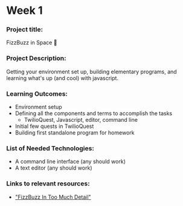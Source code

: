 # Week 1

### Project title:
FizzBuzz in Space 🚀

### Project Description:
Getting your environment set up, building elementary programs, and learning what's up (and cool) with javascript.

### Learning Outcomes:
- Environment setup
- Defining all the components and terms to accomplish the tasks
  - TwilioQuest, Javascript, editor, command line
- Initial few quests in TwilioQuest
- Building first standalone program for homework

### List of Needed Technologies:
- A command line interface (any should work)
- A text editor (any should work)

### Links to relevant resources:
- ["FizzBuzz In Too Much Detail"](https://www.tomdalling.com/blog/software-design/fizzbuzz-in-too-much-detail/#:~:text=FizzBuzz%20is%20a%20very%20simple,numbers%20from%201%20to%20100.)

